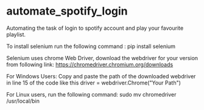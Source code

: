# automate_spotify_login
Automating the task of login to spotify account and play your favourite playlist.

To install selenium run the following command :
pip install selenium

Selenium uses chrome Web Driver, download the webdriver for your version from following link:
https://chromedriver.chromium.org/downloads


For Windows Users:
Copy and paste the path of the downloaded webdriver in line 15 of the code like this
driver = webdriver.Chrome("Your Path")

For Linux users, run the following command:
sudo mv chromedriver /usr/local/bin
